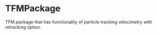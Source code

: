 # TFMPackage
TFM package that has functionality of particle tracking velocimetry with retracking option.

